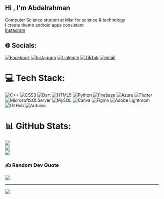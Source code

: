 ## Hi , I'm Abdelrahman

Computer Science student at Misr for science & technology<br/>
I create theme android apps consistent <br/>
[Instagram](https://www.instagram.com/21_abdelrahman/)<br/>


## 🌐 Socials:
[![Facebook](https://img.shields.io/badge/Facebook-%231877F2.svg?logo=Facebook&logoColor=white)](https://www.facebook.com/pody.abed.7?locale=ar_AR) [![Instagram](https://img.shields.io/badge/Instagram-%23E4405F.svg?logo=Instagram&logoColor=white)](https://instagram.com/21_Abdelrahman) [![LinkedIn](https://img.shields.io/badge/LinkedIn-%230077B5.svg?logo=linkedin&logoColor=white)](https://www.linkedin.com/in/abdelrahman-abed-a29881384/) [![TikTok](https://img.shields.io/badge/TikTok-%23000000.svg?logo=TikTok&logoColor=white)](https://tiktok.com/@AbdelrahmanWaleed89) [![email](https://img.shields.io/badge/Email-D14836?logo=gmail&logoColor=white)](mailto:podywaleed28@gmail.com) 

# 💻 Tech Stack:
![C++](https://img.shields.io/badge/c++-%2300599C.svg?style=for-the-badge&logo=c%2B%2B&logoColor=white) ![CSS3](https://img.shields.io/badge/css3-%231572B6.svg?style=for-the-badge&logo=css3&logoColor=white) ![Dart](https://img.shields.io/badge/dart-%230175C2.svg?style=for-the-badge&logo=dart&logoColor=white) ![HTML5](https://img.shields.io/badge/html5-%23E34F26.svg?style=for-the-badge&logo=html5&logoColor=white) ![Python](https://img.shields.io/badge/python-3670A0?style=for-the-badge&logo=python&logoColor=ffdd54) ![Firebase](https://img.shields.io/badge/firebase-%23039BE5.svg?style=for-the-badge&logo=firebase) ![Azure](https://img.shields.io/badge/azure-%230072C6.svg?style=for-the-badge&logo=microsoftazure&logoColor=white) ![Flutter](https://img.shields.io/badge/Flutter-%2302569B.svg?style=for-the-badge&logo=Flutter&logoColor=white) ![MicrosoftSQLServer](https://img.shields.io/badge/Microsoft%20SQL%20Server-CC2927?style=for-the-badge&logo=microsoft%20sql%20server&logoColor=white) ![MySQL](https://img.shields.io/badge/mysql-4479A1.svg?style=for-the-badge&logo=mysql&logoColor=white) ![Canva](https://img.shields.io/badge/Canva-%2300C4CC.svg?style=for-the-badge&logo=Canva&logoColor=white) ![Figma](https://img.shields.io/badge/figma-%23F24E1E.svg?style=for-the-badge&logo=figma&logoColor=white) ![Adobe Lightroom](https://img.shields.io/badge/Adobe%20Lightroom-31A8FF.svg?style=for-the-badge&logo=Adobe%20Lightroom&logoColor=white) ![GitHub](https://img.shields.io/badge/github-%23121011.svg?style=for-the-badge&logo=github&logoColor=white) ![Arduino](https://img.shields.io/badge/-Arduino-00979D?style=for-the-badge&logo=Arduino&logoColor=white)
# 📊 GitHub Stats:
![](https://github-readme-stats.vercel.app/api?username=O3bad&theme=nightowl&hide_border=false&include_all_commits=false&count_private=false)<br/>
![](https://nirzak-streak-stats.vercel.app/?user=O3bad&theme=nightowl&hide_border=false)<br/>
![](https://github-readme-stats.vercel.app/api/top-langs/?username=O3bad&theme=nightowl&hide_border=false&include_all_commits=false&count_private=false&layout=compact)

### ✍️ Random Dev Quote
![](https://quotes-github-readme.vercel.app/api?type=horizontal&theme=radical)

---
[![](https://visitcount.itsvg.in/api?id=O3bad&icon=0&color=0)](https://visitcount.itsvg.in)

<!-- Proudly created with GPRM ( https://gprm.itsvg.in ) -->
